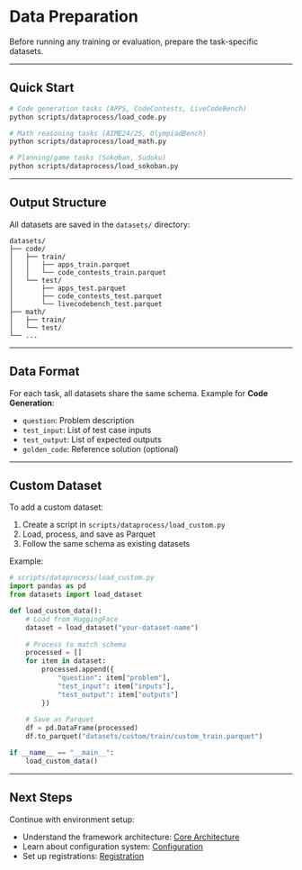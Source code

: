 # **Data Preparation**

Before running any training or evaluation, prepare the task-specific datasets.

---

## **Quick Start**

```bash
# Code generation tasks (APPS, CodeContests, LiveCodeBench)
python scripts/dataprocess/load_code.py

# Math reasoning tasks (AIME24/25, OlympiadBench)
python scripts/dataprocess/load_math.py

# Planning/game tasks (Sokoban, Sudoku)
python scripts/dataprocess/load_sokoban.py
```

---

## **Output Structure**

All datasets are saved in the `datasets/` directory:

```
datasets/
├── code/
│   ├── train/
│   │   ├── apps_train.parquet
│   │   └── code_contests_train.parquet
│   └── test/
│       ├── apps_test.parquet
│       ├── code_contests_test.parquet
│       └── livecodebench_test.parquet
├── math/
│   ├── train/
│   └── test/
└── ...
```

---

## **Data Format**

For each task, all datasets share the same schema. Example for **Code Generation**:

- `question`: Problem description
- `test_input`: List of test case inputs
- `test_output`: List of expected outputs
- `golden_code`: Reference solution (optional)

---

## **Custom Dataset**

To add a custom dataset:

1. Create a script in `scripts/dataprocess/load_custom.py`
2. Load, process, and save as Parquet
3. Follow the same schema as existing datasets

Example:

```python
# scripts/dataprocess/load_custom.py
import pandas as pd
from datasets import load_dataset

def load_custom_data():
    # Load from HuggingFace
    dataset = load_dataset("your-dataset-name")
    
    # Process to match schema
    processed = []
    for item in dataset:
        processed.append({
            "question": item["problem"],
            "test_input": item["inputs"],
            "test_output": item["outputs"]
        })
    
    # Save as Parquet
    df = pd.DataFrame(processed)
    df.to_parquet("datasets/custom/train/custom_train.parquet")

if __name__ == "__main__":
    load_custom_data()
```

---

## **Next Steps**

Continue with environment setup:

- Understand the framework architecture: [Core Architecture](core-architecture.md)
- Learn about configuration system: [Configuration](configuration.md)
- Set up registrations: [Registration](registration.md)

